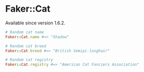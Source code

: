 # Faker::Cat

Available since version 1.6.2.

```ruby
# Random cat name
Faker::Cat.name #=> "Shadow"

# Random cat breed
Faker::Cat.breed #=> "British Semipi-longhair"

# Random cat registry
Faker::Cat.registry #=> "American Cat Fanciers Association"
```
